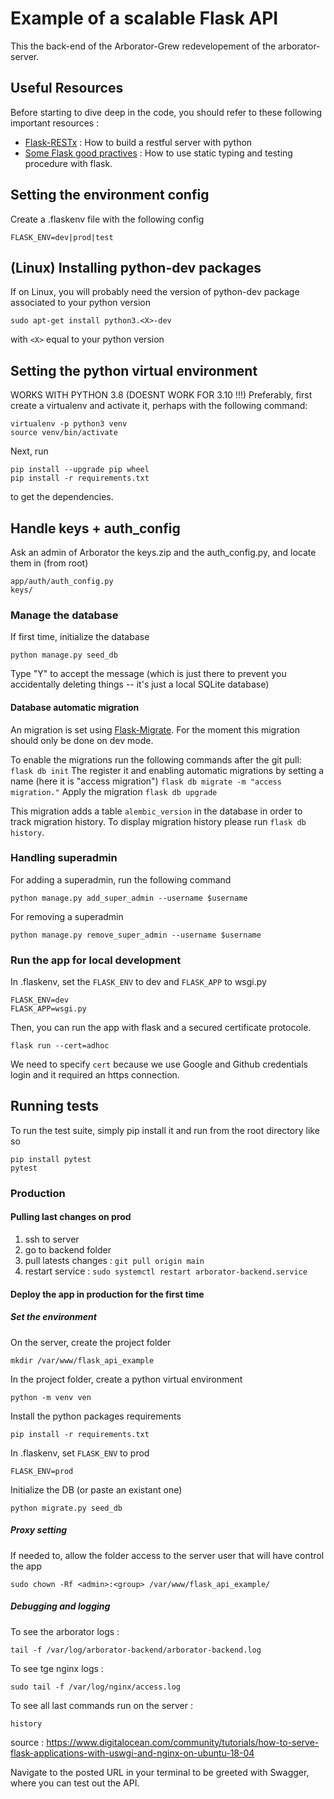 # Example of a scalable Flask API

This the back-end of the Arborator-Grew redevelopement of the arborator-server.

## Useful Resources
Before starting to dive deep in the code, you should refer to these following important resources :
- [Flask-RESTx](https://flask-restx.readthedocs.io/en/latest/) : How to build a restful server with python
- [Some Flask good practives](http://alanpryorjr.com/2019-05-20-flask-api-example/) : How to use static typing and testing procedure with flask.

## Setting the environment config
Create a .flaskenv file with the following config 
```
FLASK_ENV=dev|prod|test
```

## (Linux) Installing python-dev packages 
If on Linux, you will probably need the version of python-dev package associated to your python version
```
sudo apt-get install python3.<X>-dev
```
with `<X>` equal to your python version

## Setting the python virtual environment
WORKS WITH PYTHON 3.8   (DOESNT WORK FOR 3.10 !!!)
Preferably, first create a virtualenv and activate it, perhaps with the following command:

```
virtualenv -p python3 venv
source venv/bin/activate
```

Next, run

```
pip install --upgrade pip wheel
pip install -r requirements.txt
```

to get the dependencies.

## Handle keys + auth_config
Ask an admin of Arborator the keys.zip and the auth_config.py, and locate them in (from root)
```
app/auth/auth_config.py
keys/
```

### Manage the database

If first time, initialize the database

```
python manage.py seed_db
```

Type "Y" to accept the message (which is just there to prevent you accidentally deleting things -- it's just a local SQLite database)

#### Database automatic migration

An migration is set using [Flask-Migrate](https://flask-migrate.readthedocs.io/en/latest/). For the moment this migration should only be done on dev mode.

To enable the migrations run the following commands after the git pull:
```flask db init```
The register it and enabling automatic migrations by setting a name (here it is "access migration")
```flask db migrate -m "access migration."``` 
Apply the migration
```flask db upgrade```

This migration adds a table `alembic_version` in the database in order to track migration history. 
To display migration history please run `flask db history`.


### Handling superadmin
For adding a superadmin, run the following command
```
python manage.py add_super_admin --username $username
```

For removing a superadmin
```
python manage.py remove_super_admin --username $username
```


### Run the app for local development

In .flaskenv, set the `FLASK_ENV` to dev and `FLASK_APP` to wsgi.py
```
FLASK_ENV=dev
FLASK_APP=wsgi.py
```


Then, you can run the app with flask and a secured certificate protocole.
```
flask run --cert=adhoc
```
We need to specify `cert` because we use Google and Github credentials login and it required an https connection.

## Running tests

To run the test suite, simply pip install it and run from the root directory like so

```
pip install pytest
pytest
```


### Production

#### Pulling last changes on prod
1) ssh to server
2) go to backend folder
3) pull latests changes : `git pull origin main`
4) restart service : `sudo systemctl restart arborator-backend.service`
#### Deploy the app in production for the first time

##### Set the environment

On the server, create the project folder

```
mkdir /var/www/flask_api_example
```

In the project folder, create a python virtual environment
```
python -m venv ven
```

Install the python packages requirements
```
pip install -r requirements.txt
```

In .flaskenv, set `FLASK_ENV` to prod
```
FLASK_ENV=prod
```

Initialize the DB (or paste an existant one)
```
python migrate.py seed_db
```

##### Proxy setting 

If needed to, allow the folder access to the server user that will have control the app
```
sudo chown -Rf <admin>:<group> /var/www/flask_api_example/
```

##### Debugging and logging
To see the arborator logs : 
```
tail -f /var/log/arborator-backend/arborator-backend.log
```
To see tge nginx logs :
```
sudo tail -f /var/log/nginx/access.log
```
To see all last commands run on the server :
```
history
```


source : https://www.digitalocean.com/community/tutorials/how-to-serve-flask-applications-with-uswgi-and-nginx-on-ubuntu-18-04

Navigate to the posted URL in your terminal to be greeted with Swagger, where you can test out the API.


